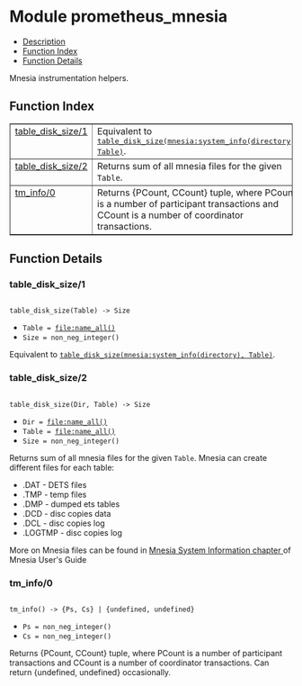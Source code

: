 

# Module prometheus_mnesia #
* [Description](#description)
* [Function Index](#index)
* [Function Details](#functions)

Mnesia instrumentation helpers.

<a name="index"></a>

## Function Index ##


<table width="100%" border="1" cellspacing="0" cellpadding="2" summary="function index"><tr><td valign="top"><a href="#table_disk_size-1">table_disk_size/1</a></td><td>Equivalent to <a href="#table_disk_size-2"><tt>table_disk_size(mnesia:system_info(directory), Table)</tt></a>.</td></tr><tr><td valign="top"><a href="#table_disk_size-2">table_disk_size/2</a></td><td>
Returns sum of all mnesia files for the given <code>Table</code>.</td></tr><tr><td valign="top"><a href="#tm_info-0">tm_info/0</a></td><td>
Returns {PCount, CCount} tuple, where
PCount is a number of participant transactions and
CCount is a number of coordinator transactions.</td></tr></table>


<a name="functions"></a>

## Function Details ##

<a name="table_disk_size-1"></a>

### table_disk_size/1 ###

<pre><code>
table_disk_size(Table) -&gt; Size
</code></pre>

<ul class="definitions"><li><code>Table = <a href="file.md#type-name_all">file:name_all()</a></code></li><li><code>Size = non_neg_integer()</code></li></ul>

Equivalent to [`table_disk_size(mnesia:system_info(directory), Table)`](#table_disk_size-2).

<a name="table_disk_size-2"></a>

### table_disk_size/2 ###

<pre><code>
table_disk_size(Dir, Table) -&gt; Size
</code></pre>

<ul class="definitions"><li><code>Dir = <a href="file.md#type-name_all">file:name_all()</a></code></li><li><code>Table = <a href="file.md#type-name_all">file:name_all()</a></code></li><li><code>Size = non_neg_integer()</code></li></ul>

Returns sum of all mnesia files for the given `Table`.
Mnesia can create different files for each table:
- .DAT - DETS files
- .TMP - temp files
- .DMP - dumped ets tables
- .DCD - disc copies data
- .DCL - disc copies log
- .LOGTMP - disc copies log

More on Mnesia files can be found in
[
Mnesia System Information chapter
](http://erlang.org/doc/apps/mnesia/Mnesia_chap7.md) of Mnesia User's Guide

<a name="tm_info-0"></a>

### tm_info/0 ###

<pre><code>
tm_info() -&gt; {Ps, Cs} | {undefined, undefined}
</code></pre>

<ul class="definitions"><li><code>Ps = non_neg_integer()</code></li><li><code>Cs = non_neg_integer()</code></li></ul>

Returns {PCount, CCount} tuple, where
PCount is a number of participant transactions and
CCount is a number of coordinator transactions.
Can return {undefined, undefined} occasionally.

